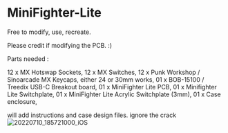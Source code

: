 # MiniFighter-Lite


Free to modify, use, recreate.


Please credit if modifying the PCB. :)


Parts needed :

12 x MX Hotswap Sockets,
12 x MX Switches,
12 x Punk Workshop / Sinoarcade MX Keycaps, either 24 or 30mm works,
01 x BOB-15100 / Treedix USB-C Breakout board,
01 x MiniFighter Lite PCB,
01 x Minifighter Lite Switchplate,
01 x MiniFighter Lite Acrylic Switchplate (3mm),
01 x Case enclosure,

will add instructions and case design files. ignore the crack
![20220710_185721000_iOS](https://user-images.githubusercontent.com/42714371/178156550-f5fcf5fb-4150-4905-b869-78bf77bd8d8b.jpg)
